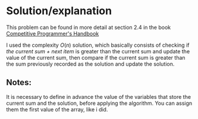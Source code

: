# Solution/explanation
This problem can be found in more detail at section 2.4 in the book [Competitive Programmer's Handbook](https://cses.fi/book/index.php)

I used the complexity $O(n)$ solution, which basically consists of checking if *the current sum + next item* is greater than the current sum and update the value of the current sum, then compare if the current sum is greater than the sum previously recorded as the solution and update the solution.
## Notes:
It is necessary to define in advance the value of the variables that store the current sum and the solution, before applying the algorithm. You can assign them the first value of the array, like i did.

